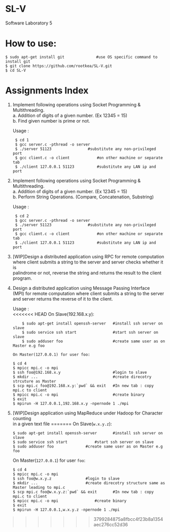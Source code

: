 # SL-V
Software Laboratory 5

# How to use:  
	$ sudo apt-get install git				#use OS specific command to install git
	$ git clone https://github.com/rootkea/SL-V.git
	$ cd SL-V

# Assignments Index
1. Implement following operations using Socket Programming & Multithreading.  
	a. Addition of digits of a given number. (Ex 12345 = 15)  
	b. Find given number is prime or not.  
	
	Usage :  
	
		$ cd 1
		$ gcc server.c -pthread -o server
		$ ./server 51123				#substitute any non-privileged port
		$ gcc client.c -o client 			#on other machine or separate tab
		$ ./client 127.0.0.1 51123			#substitute any LAN ip and port

2. Implement following operations using Socket Programming & Multithreading.  
	a. Addition of digits of a given number. (Ex 12345 = 15)  
	b. Perform String Operations. (Compare, Concatenation, Substring)  

	Usage :  
	
		$ cd 2
		$ gcc server.c -pthread -o server
		$ ./server 51123				#substitute any non-privileged port
		$ gcc client.c -o client 			#on other machine or separate tab
		$ ./client 127.0.0.1 51123			#substitute any LAN ip and port

3.  [WIP]Design a distributed application using RPC for remote computation  
    where client submits a string to the server and server checks whether it is  
    palindrome or not, reverse the string and returns the result to the client  
    program.  

4.  Design a distributed application using Message Passing Interface  
    (MPI) for remote computation where client submits a string to the server  
    and server returns the reverse of it to the client.  
    
    Usage :  
<<<<<<< HEAD
		On Slave(192.168.x.y):  

			$ sudo apt-get install openssh-server	#install ssh server on slave
			$ sudo service ssh start				#start ssh server on slave
			$ sudo adduser foo						#create same user as on Master e.g foo

		On Master(127.0.0.1) for user foo:  

        $ cd 4
        $ mpicc mpi.c -o mpi
        $ ssh foo@192.168.x.y						#login to slave
        $ mkdir ... 								#create direcotry strcuture as Master
        $ scp mpi.c foo@192.168.x.y:`pwd` && exit	#In new tab : copy mpi.c to client
        $ mpicc mpi.c -o mpi						#create binary
        $ exit
        $ mpirun -H 127.0.0.1,192.168.x.y -npernode 1 ./mpi

5.	[WIP]Design application using MapReduce under Hadoop for Character counting  
	in a given text file
=======
	On Slave(`w.x.y.z`):  

		$ sudo apt-get install openssh-server		#install ssh server on slave
		$ sudo service ssh start			#start ssh server on slave
		$ sudo adduser foo				#create same user as on Master e.g foo

	On Master(`127.0.0.1`) for user `foo`:  

		$ cd 4
		$ mpicc mpi.c -o mpi
		$ ssh foo@w.x.y.z				#login to slave
		$ mkdir ... 					#create direcotry structure same as Master leading to mpi.c
		$ scp mpi.c foo@w.x.y.z:`pwd` && exit		#In new tab : copy mpi.c to client
		$ mpicc mpi.c -o mpi				#create binary
		$ exit
		$ mpirun -H 127.0.0.1,w.x.y.z -npernode 1 ./mpi
>>>>>>> 3799284875a8fbcc4f23b8a1354aec276cc52d36
